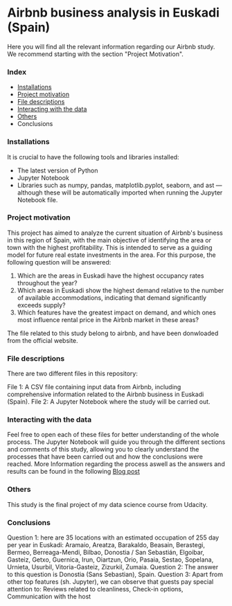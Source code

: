 # Airbnb business analysis in Euskadi (Spain)
Here you will find all the relevant information regarding our Airbnb study.
We recommend starting with the section "Project Motivation".

### Index
- [Installations](#Installations)
- [Project motivation](#Project-motivation)
- [File descriptions](#File-desciption)
- [Interacting with the data](#Interacting-with-the-data)
- [Others](#Others)
- Conclusions
  
### Installations
It is crucial to have the following tools and libraries installed:
- The latest version of Python
- Jupyter Notebook
- Libraries such as numpy, pandas, matplotlib.pyplot, seaborn, and ast — although these will be automatically imported when running the Jupyter Notebook file.

### Project motivation
This project has aimed to analyze the current situation of Airbnb's business in this region of Spain, with the main objective of identifying the area or town with the highest profitability. This is intended to serve as a guiding model for future real estate investments in the area.
For this purpose, the following question will be answered:
1. Which are the areas in Euskadi have the highest occupancy rates throughout the year?
2. Which areas in Euskadi show the highest demand relative to the number of available accommodations, indicating that demand significantly exceeds supply?
3. Which features have the greatest impact on demand, and which ones most influence rental price in the Airbnb market in these areas?

The file related to this study belong to airbnb, and have been donwloaded from the official website.

### File descriptions
There are two different files in this repository:

File 1: A CSV file containing input data from Airbnb, including comprehensive information related to the Airbnb business in Euskadi (Spain).
File 2: A Jupyter Notebook where the study will be carried out.

### Interacting with the data
Feel free to open each of these files for better understanding of the whole process.
The Jupyter Notebook will guide you through the different sections and comments of this study, allowing you to clearly understand the processes that have been carried out and how the conclusions were reached.
More Information regarding the process aswell as the answers and results can be found in the following [Blog post](https://medium.com/@dgcabo1/text-cf63bcf4246f)

### Others
This study is the final project of my data science course from Udacity.

### Conclusions
Question 1: here are 35 locations with an estimated occupation of 255 day per year in Euskadi:
Aramaio, Areatza, Barakaldo, Beasain, Berastegi, Bermeo, Berreaga-Mendi, Bilbao, Donostia / San Sebastián, Elgoibar, Gasteiz, Getxo, Guernica, Irun, Oiartzun, Orio, Pasaia, Sestao, Sopelana, Urnieta, Usurbil, Vitoria-Gasteiz, Zizurkil, Zumaia.
Question 2: The answer to this question is Donostia (Sans Sebastian), Spain.
Question 3: Apart from other top features (sh. Jupyter), we can observe that guests pay special attention to:
Reviews related to cleanliness, Check-in options, Communication with the host               

